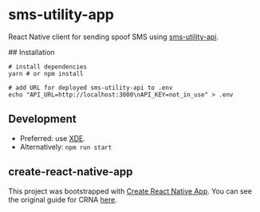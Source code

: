 # sms-utility-app

React Native client for sending spoof SMS using [sms-utility-api](https://github.com/tomtwo/sms-utility-api).

## Installation
```
# install dependencies
yarn # or npm install

# add URL for deployed sms-utility-api to .env
echo "API_URL=http://localhost:3000\nAPI_KEY=not_in_use" > .env
```

## Development

- Preferred: use [XDE](https://github.com/expo/xde).
- Alternatively: `npm run start`

## create-react-native-app

This project was bootstrapped with [Create React Native App](https://github.com/react-community/create-react-native-app). You can see the original guide for CRNA [here](https://github.com/react-community/create-react-native-app/blob/master/react-native-scripts/template/README.md).
